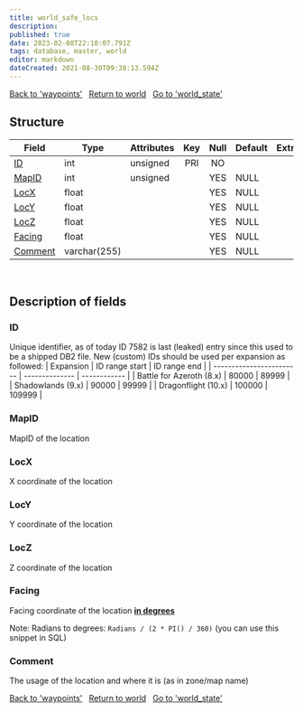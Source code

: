 ```yaml
---
title: world_safe_locs
description: 
published: true
date: 2023-02-08T22:10:07.791Z
tags: database, master, world
editor: markdown
dateCreated: 2021-08-30T09:38:13.594Z
---
```


<a href="https://trinitycore.info/en/database/master/world/waypoints" class="mt-5 v-btn v-btn--depressed v-btn--flat v-btn--outlined theme--light v-size--default darkblue--text text--lighten-3"><span class="v-btn__content"><i aria-hidden="true" class="v-icon notranslate v-icon--left mdi mdi-arrow-left theme--light"></i><span>Back to 'waypoints'</span></span></a>&nbsp;&nbsp;&nbsp;<a href="https://trinitycore.info/en/database/master/world/home" class="mt-5 v-btn v-btn--depressed v-btn--flat v-btn--outlined theme--light v-size--default darkblue--text text--lighten-3"><span class="v-btn__content"><i aria-hidden="true" class="v-icon notranslate v-icon--left mdi mdi-home-outline theme--light"></i><span>Return to world</span></span></a>&nbsp;&nbsp;&nbsp;<a href="https://trinitycore.info/en/database/master/world/world_state" class="mt-5 v-btn v-btn--depressed v-btn--flat v-btn--outlined theme--light v-size--default darkblue--text text--lighten-3"><span class="v-btn__content"><span>Go to 'world_state'</span><i aria-hidden="true" class="v-icon notranslate v-icon--right mdi mdi-arrow-right theme--light"></i></span></a>

## Structure

| Field | Type | Attributes | Key | Null | Default | Extra | Comment |
| --- | --- | --- | :---: | :---: | --- | --- | --- |
| [ID](#id) | int | unsigned | PRI | NO |  |  |  |
| [MapID](#mapid) | int | unsigned |  | YES | NULL |  |  |
| [LocX](#locx) | float |  |  | YES | NULL |  |  |
| [LocY](#locy) | float |  |  | YES | NULL |  |  |
| [LocZ](#locz) | float |  |  | YES | NULL |  |  |
| [Facing](#facing) | float |  |  | YES | NULL |  |  |
| [Comment](#comment) | varchar(255) |  |  | YES | NULL |  |  |
&nbsp;
## Description of fields

### ID
Unique identifier, as of today ID 7582 is last (leaked) entry since this used to be a shipped DB2 file. 
New (custom) IDs should be used per expansion as followed:
| Expansion                | ID range start | ID range end |
| ------------------------ | -------------- | ------------ |
| Battle for Azeroth (8.x) |          80000 |        89999 |
| Shadowlands (9.x)        |          90000 |        99999 |
| Dragonflight (10.x)      |         100000 |       109999 | 
&nbsp;

### MapID
MapID of the location
&nbsp;

### LocX
X coordinate of the location
&nbsp;

### LocY
Y coordinate of the location
&nbsp;

### LocZ
Z coordinate of the location
&nbsp;

### Facing
Facing coordinate of the location **<u>in degrees</u>**

Note:
Radians to degrees: `Radians / (2 * PI() / 360)` (you can use this snippet in SQL)
&nbsp;

### Comment
The usage of the location and where it is (as in zone/map name)
&nbsp;

<a href="https://trinitycore.info/en/database/master/world/waypoints" class="mt-5 v-btn v-btn--depressed v-btn--flat v-btn--outlined theme--light v-size--default darkblue--text text--lighten-3"><span class="v-btn__content"><i aria-hidden="true" class="v-icon notranslate v-icon--left mdi mdi-arrow-left theme--light"></i><span>Back to 'waypoints'</span></span></a>&nbsp;&nbsp;&nbsp;<a href="https://trinitycore.info/en/database/master/world/home" class="mt-5 v-btn v-btn--depressed v-btn--flat v-btn--outlined theme--light v-size--default darkblue--text text--lighten-3"><span class="v-btn__content"><i aria-hidden="true" class="v-icon notranslate v-icon--left mdi mdi-home-outline theme--light"></i><span>Return to world</span></span></a>&nbsp;&nbsp;&nbsp;<a href="https://trinitycore.info/en/database/master/world/world_state" class="mt-5 v-btn v-btn--depressed v-btn--flat v-btn--outlined theme--light v-size--default darkblue--text text--lighten-3"><span class="v-btn__content"><span>Go to 'world_state'</span><i aria-hidden="true" class="v-icon notranslate v-icon--right mdi mdi-arrow-right theme--light"></i></span></a>
